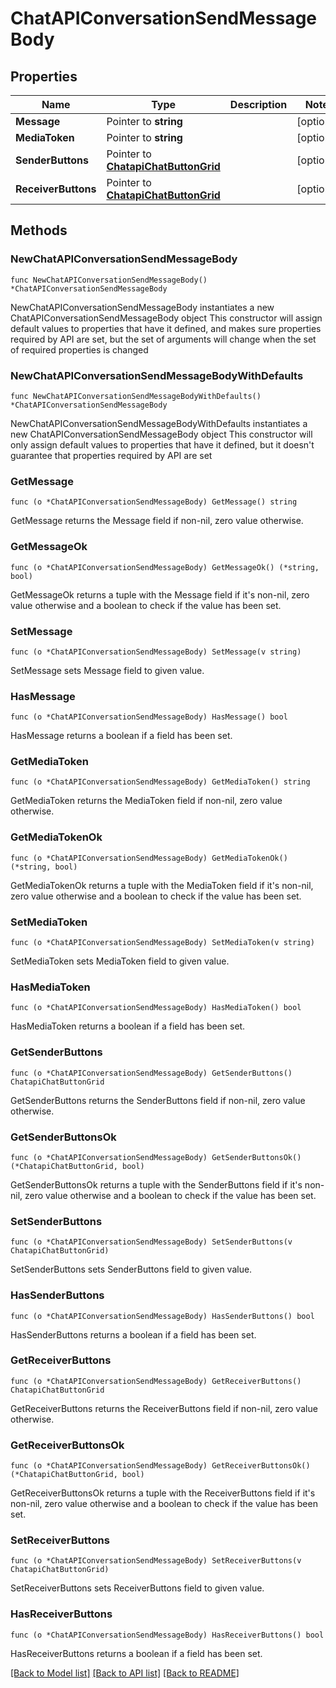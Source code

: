 # ChatAPIConversationSendMessageBody

## Properties

Name | Type | Description | Notes
------------ | ------------- | ------------- | -------------
**Message** | Pointer to **string** |  | [optional] 
**MediaToken** | Pointer to **string** |  | [optional] 
**SenderButtons** | Pointer to [**ChatapiChatButtonGrid**](ChatapiChatButtonGrid.md) |  | [optional] 
**ReceiverButtons** | Pointer to [**ChatapiChatButtonGrid**](ChatapiChatButtonGrid.md) |  | [optional] 

## Methods

### NewChatAPIConversationSendMessageBody

`func NewChatAPIConversationSendMessageBody() *ChatAPIConversationSendMessageBody`

NewChatAPIConversationSendMessageBody instantiates a new ChatAPIConversationSendMessageBody object
This constructor will assign default values to properties that have it defined,
and makes sure properties required by API are set, but the set of arguments
will change when the set of required properties is changed

### NewChatAPIConversationSendMessageBodyWithDefaults

`func NewChatAPIConversationSendMessageBodyWithDefaults() *ChatAPIConversationSendMessageBody`

NewChatAPIConversationSendMessageBodyWithDefaults instantiates a new ChatAPIConversationSendMessageBody object
This constructor will only assign default values to properties that have it defined,
but it doesn't guarantee that properties required by API are set

### GetMessage

`func (o *ChatAPIConversationSendMessageBody) GetMessage() string`

GetMessage returns the Message field if non-nil, zero value otherwise.

### GetMessageOk

`func (o *ChatAPIConversationSendMessageBody) GetMessageOk() (*string, bool)`

GetMessageOk returns a tuple with the Message field if it's non-nil, zero value otherwise
and a boolean to check if the value has been set.

### SetMessage

`func (o *ChatAPIConversationSendMessageBody) SetMessage(v string)`

SetMessage sets Message field to given value.

### HasMessage

`func (o *ChatAPIConversationSendMessageBody) HasMessage() bool`

HasMessage returns a boolean if a field has been set.

### GetMediaToken

`func (o *ChatAPIConversationSendMessageBody) GetMediaToken() string`

GetMediaToken returns the MediaToken field if non-nil, zero value otherwise.

### GetMediaTokenOk

`func (o *ChatAPIConversationSendMessageBody) GetMediaTokenOk() (*string, bool)`

GetMediaTokenOk returns a tuple with the MediaToken field if it's non-nil, zero value otherwise
and a boolean to check if the value has been set.

### SetMediaToken

`func (o *ChatAPIConversationSendMessageBody) SetMediaToken(v string)`

SetMediaToken sets MediaToken field to given value.

### HasMediaToken

`func (o *ChatAPIConversationSendMessageBody) HasMediaToken() bool`

HasMediaToken returns a boolean if a field has been set.

### GetSenderButtons

`func (o *ChatAPIConversationSendMessageBody) GetSenderButtons() ChatapiChatButtonGrid`

GetSenderButtons returns the SenderButtons field if non-nil, zero value otherwise.

### GetSenderButtonsOk

`func (o *ChatAPIConversationSendMessageBody) GetSenderButtonsOk() (*ChatapiChatButtonGrid, bool)`

GetSenderButtonsOk returns a tuple with the SenderButtons field if it's non-nil, zero value otherwise
and a boolean to check if the value has been set.

### SetSenderButtons

`func (o *ChatAPIConversationSendMessageBody) SetSenderButtons(v ChatapiChatButtonGrid)`

SetSenderButtons sets SenderButtons field to given value.

### HasSenderButtons

`func (o *ChatAPIConversationSendMessageBody) HasSenderButtons() bool`

HasSenderButtons returns a boolean if a field has been set.

### GetReceiverButtons

`func (o *ChatAPIConversationSendMessageBody) GetReceiverButtons() ChatapiChatButtonGrid`

GetReceiverButtons returns the ReceiverButtons field if non-nil, zero value otherwise.

### GetReceiverButtonsOk

`func (o *ChatAPIConversationSendMessageBody) GetReceiverButtonsOk() (*ChatapiChatButtonGrid, bool)`

GetReceiverButtonsOk returns a tuple with the ReceiverButtons field if it's non-nil, zero value otherwise
and a boolean to check if the value has been set.

### SetReceiverButtons

`func (o *ChatAPIConversationSendMessageBody) SetReceiverButtons(v ChatapiChatButtonGrid)`

SetReceiverButtons sets ReceiverButtons field to given value.

### HasReceiverButtons

`func (o *ChatAPIConversationSendMessageBody) HasReceiverButtons() bool`

HasReceiverButtons returns a boolean if a field has been set.


[[Back to Model list]](../README.md#documentation-for-models) [[Back to API list]](../README.md#documentation-for-api-endpoints) [[Back to README]](../README.md)


